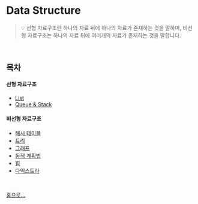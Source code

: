 # Data Structure

<!-- > 원리에 대해 설명을 할 수 있어야 하고 왜 이 자료구조를 사용하는지 알아야 한다.
> (javascript 한정) 우선순위큐는 코테에 나올 수 있음으로 직접 구현할 줄 알아야 한다. -->

> 💡 선형 자료구조란 하나의 자료 뒤에 하나의 자료가 존재하는 것을 말하며, 비선형 자료구조는 하나의 자료 뒤에 여러개의 자료가 존재하는 것을 말합니다.

<br>

## 목차

#### 선형 자료구조
  - [List](./list.md)
  - [Queue & Stack](./stack&queue.md)

#### 비선형 자료구조
- [해시 테이블](./hash%20table.md)
- [트리](./tree.md)
- [그래프]()
- [동적 계획법]()
- [힙]()
- [다익스트라]()

<br>

[ 홈으로...](../README.md)